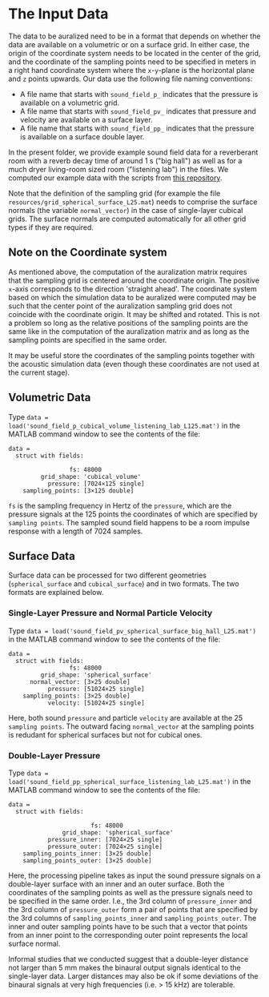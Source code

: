 # The Input Data

The data to be auralized need to be in a format that depends on whether the data are available on a volumetric or on a surface grid. In either case, the origin of the coordinate system needs to be located in the center of the grid, and the coordinate of the sampling points need to be specified in meters in a right hand coordinate system where the `x`-`y`-plane is the horizontal plane and `z` points upwards. Our data use the following file naming conventions:

* A file name that starts with `sound_field_p_` indicates that the pressure is available on a volumetric grid.
* A file name that starts with `sound_field_pv_` indicates that pressure and velocity are available on a surface layer.
* A file name that starts with `sound_field_pp_` indicates that the pressure is available on a surface double layer.

In the present folder, we provide example sound field data for a reverberant room with a reverb decay time of around 1 s ("big hall") as well as for a much dryer living-room sized room ("listening lab") in the files. We computed our example data with the scripts from [this repository](https://github.com/AppliedAcousticsChalmers/acoustic-room-responses).

Note that the definition of the sampling grid (for example the file `resources/grid_spherical_surface_L25.mat`) needs to comprise the surface normals (the variable `normal_vector`) in the case of single-layer cubical grids. The surface normals are computed automatically for all other grid types if they are required. 

## Note on the Coordinate system

As mentioned above, the computation of the auralization matrix requires that the sampling grid is centered around the coordinate origin. The positive `x`-axis corresponds to the direction 'straight ahead'. The coordinate system based on which the simulation data to be auralized were computed may be such that the center point of the auralization sampling grid does not coincide with the coordinate origin. It may be shifted and rotated. This is not a problem so long as the relative positions of the sampling points are the same like in the computation of the auralization matrix and as long as the sampling points are specified in the same order. 

It may be useful store the coordinates of the sampling points together with the acoustic simulation data (even though these coordinates are not used at the current stage).  

## Volumetric Data

Type `data = load('sound_field_p_cubical_volume_listening_lab_L125.mat')` in the MATLAB command window to see the contents of the file:

```
data = 
  struct with fields:
  
                 fs: 48000
         grid_shape: 'cubical_volume'
           pressure: [7024×125 single]
    sampling_points: [3×125 double]
```

`fs` is the sampling frequency in Hertz of the `pressure`, which are the pressure signals at the 125 points the coordinates of which are specified by `sampling points`. The sampled sound field happens to be a room impulse response with a length of 7024 samples.

## Surface Data

Surface data can be processed for two different geometries (`spherical_surface` and `cubical_surface`) and in two formats. The two formats are explained below.

### Single-Layer Pressure and Normal Particle Velocity

Type `data = load('sound_field_pv_spherical_surface_big_hall_L25.mat')` in the MATLAB command window to see the contents of the file:

```
data = 
  struct with fields:
                 fs: 48000
         grid_shape: 'spherical_surface'
      normal_vector: [3×25 double]
           pressure: [51024×25 single]
    sampling_points: [3×25 double]
           velocity: [51024×25 single]
```

Here, both sound `pressure` and particle `velocity` are available at the 25 `sampling points`. The outward facing `normal_vector` at the sampling points is redudant for spherical surfaces but not for cubical ones. 

### Double-Layer Pressure

Type `data = load('sound_field_pp_spherical_surface_listening_lab_L25.mat')` in the MATLAB command window to see the contents of the file:

```
data = 
  struct with fields:
  
                       fs: 48000
               grid_shape: 'spherical_surface'
           pressure_inner: [7024×25 single]
           pressure_outer: [7024×25 single]
    sampling_points_inner: [3×25 double]
    sampling_points_outer: [3×25 double]
```

Here, the processing pipeline takes as input the sound pressure signals on a double-layer surface with an inner and an outer surface. Both the coordinates of the sampling points as well as the pressure signals need to be specified in the same order. I.e., the 3rd column of `pressure_inner` and the 3rd column of `pressure_outer` form a pair of points that are specified by the 3rd columns of `sampling_points_inner` and `sampling_points_outer`. The inner and outer sampling points have to be such that a vector that points from an inner point to the corresponding outer point represents the local surface normal.

Informal studies that we conducted suggest that a double-leyer distance not larger than 5 mm makes the binaural output signals identical to the single-layer data. Larger distances may also be ok if some deviations of the binaural signals at very high frequencies (i.e. > 15 kHz) are tolerable.


